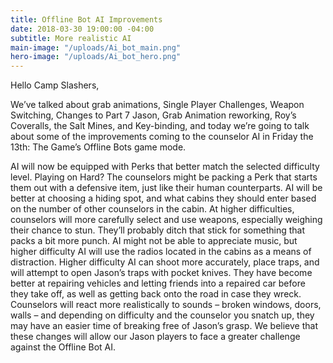 ```yaml
---
title: Offline Bot AI Improvements
date: 2018-03-30 19:00:00 -04:00
subtitle: More realistic AI
main-image: "/uploads/Ai_bot_main.png"
hero-image: "/uploads/Ai_bot_hero.png"
---
```


Hello Camp Slashers,

We’ve talked about grab animations, Single Player Challenges, Weapon Switching, Changes to Part 7 Jason, Grab Animation reworking, Roy’s Coveralls, the Salt Mines, and Key-binding, and today we’re going to talk about some of the improvements coming to the counselor AI in Friday the 13th: The Game’s Offline Bots game mode.

AI will now be equipped with Perks that better match the selected difficulty level. Playing on Hard? The counselors might be packing a Perk that starts them out with a defensive item, just like their human counterparts.
AI will be better at choosing a hiding spot, and what cabins they should enter based on the number of other counselors in the cabin.
At higher difficulties, counselors will more carefully select and use weapons, especially weighing their chance to stun. They’ll probably ditch that stick for something that packs a bit more punch.
AI might not be able to appreciate music, but higher difficulty AI will use the radios located in the cabins as a means of distraction.
Higher difficulty AI can shoot more accurately, place traps, and will attempt to open Jason’s traps with pocket knives.
They have become better at repairing vehicles and letting friends into a repaired car before they take off, as well as getting back onto the road in case they wreck.
Counselors will react more realistically to sounds – broken windows, doors, walls – and depending on difficulty and the counselor you snatch up, they may have an easier time of breaking free of Jason’s grasp.
We believe that these changes will allow our Jason players to face a greater challenge against the Offline Bot AI.